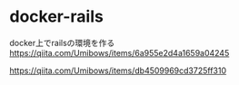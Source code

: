 # docker-rails
docker上でrailsの環境を作る
https://qiita.com/Umibows/items/6a955e2d4a1659a04245

https://qiita.com/Umibows/items/db4509969cd3725ff310

